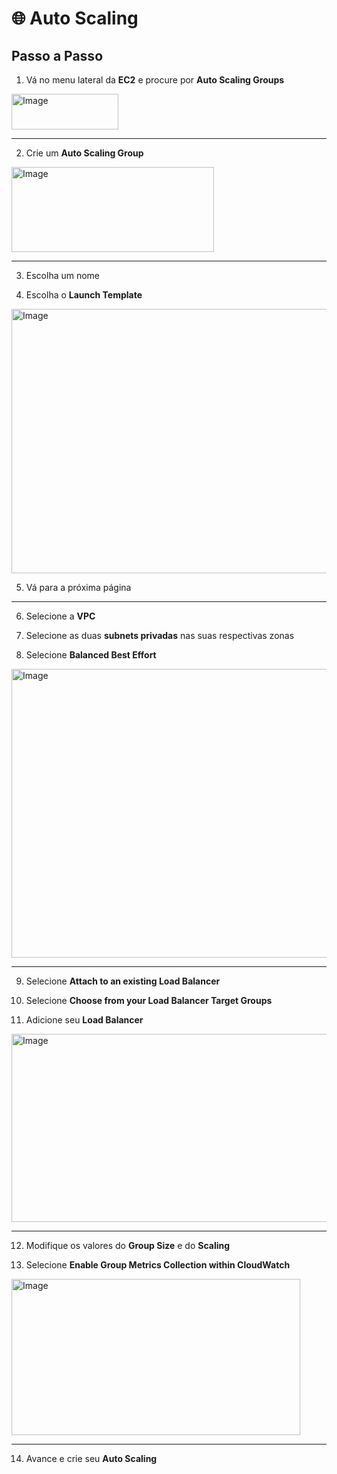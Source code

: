 # 🌐 Auto Scaling

## Passo a Passo

1. Vá no menu lateral da **EC2** e procure por **Auto Scaling Groups**

  <img width="171" height="57" alt="Image" src="https://github.com/user-attachments/assets/f69b1ae6-d721-4a96-86cf-513519e345f4" />


---

2. Crie um **Auto Scaling Group**

  <img width="324" height="136" alt="Image" src="https://github.com/user-attachments/assets/69a5b375-1640-4856-8495-025deaf09588" />


---

3. Escolha um nome

4. Escolha o **Launch Template**

  <img width="578" height="423" alt="Image" src="https://github.com/user-attachments/assets/a3c1657e-a385-4155-95a8-00d84d8c5920" />

5. Vá para a próxima página  

---

6. Selecione a **VPC**

7. Selecione as duas **subnets privadas** nas suas respectivas zonas

8. Selecione **Balanced Best Effort**  

  <img width="1534" height="462" alt="Image" src="https://github.com/user-attachments/assets/717140b7-5a25-4fde-a1f2-f104add4f5ff" />

---

9. Selecione **Attach to an existing Load Balancer**

10. Selecione **Choose from your Load Balancer Target Groups**

11. Adicione seu **Load Balancer**

  <img width="1762" height="301" alt="Image" src="https://github.com/user-attachments/assets/1f434fe3-4bdf-42bd-8740-1646ab6634b3" />

---

12. Modifique os valores do **Group Size** e do **Scaling**

13. Selecione **Enable Group Metrics Collection within CloudWatch**  

  <img width="462" height="250" alt="Image" src="https://github.com/user-attachments/assets/21b22ae4-00b5-457a-9d78-586b48c8aa54" />

---

14. Avance e crie seu **Auto Scaling**
